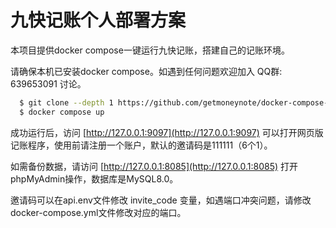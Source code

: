 # 九快记账个人部署方案

本项目提供docker compose一键运行九快记账，搭建自己的记账环境。

请确保本机已安装docker compose。如遇到任何问题欢迎加入 QQ群: 639653091 讨论。

```sh
  $ git clone --depth 1 https://github.com/getmoneynote/docker-compose-moneywhere.git
  $ docker compose up
```

成功运行后，访问 [http://127.0.0.1:9097](http://127.0.0.1:9097) 可以打开网页版记账程序，使用前请注册一个账户，默认的邀请码是111111（6个1）。

如需备份数据，请访问 [http://127.0.0.1:8085](http://127.0.0.1:8085) 打开phpMyAdmin操作，数据库是MySQL8.0。

邀请码可以在api.env文件修改 invite_code 变量，如遇端口冲突问题，请修改docker-compose.yml文件修改对应的端口。